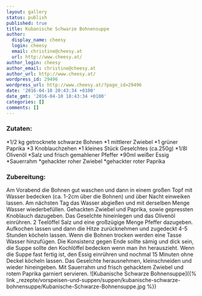 ```yaml
---
layout: gallery
status: publish
published: true
title: Kubanische Schwarze Bohnensuppe
author:
  display_name: cheesy
  login: cheesy
  email: christine@cheesy.at
  url: http://www.cheesy.at/
author_login: cheesy
author_email: christine@cheesy.at
author_url: http://www.cheesy.at/
wordpress_id: 29496
wordpress_url: http://www.cheesy.at/?page_id=29496
date: '2016-04-10 20:43:34 +0100'
date_gmt: '2016-04-10 18:43:34 +0100'
categories: []
comments: []
---
```

### Zutaten:
\*1/2 kg getrocknete schwarze Bohnen
\*1 mittlerer Zwiebel
\*1 grüner Paprika
\*3 Knoblauchzehen
\*1 kleines Stück Geselchtes (ca.250g)
\*1/8l Olivenöl
\*Salz und frisch gemahlener Pfeffer
\*90ml weißer Essig
\*Sauerrahm
\*gehackter roher Zwiebel
\*gehackter roter Paprika
### Zubereitung:
Am Vorabend die Bohnen gut waschen und dann in einem großen Topf mit Wasser bedecken (ca. 1-2cm über die Bohnen) und über Nacht einweiken lassen. Am nächsten Tag das Wasser abgießen und mit derselben Menge Wasser wiederbefüllen. Gehackten Zwiebel und Paprika, sowie gepressten Knoblauch dazugeben. Das Geselchte hineinlegen und das Olivenöl einrühren. 2 Teelöffel Salz und eine großzügige Menge Pfeffer dazugeben.
Aufkochen lassen und dann die Hitze zurücknehmen und zugedeckt 4-5 Stunden köcheln lassen. Wenn die Bohnen trocken werden eine Tasse Wasser hinzufügen. Die Konsistenz gegen Ende sollte sämig und dick sein, die Suppe sollte den Kochlöffel bedecken wenn man ihn herauszieht.
Wenn die Suppe fast fertig ist, den Essig einrühren und nochmal 15 Minuten ohne Deckel köcheln lassen. Das Geselchte herausnehmen, kleinschneiden und wieder hineingeben. Mit Sauerrahm und frisch gehacktem Zwiebel und rotem Paprika garniert servieren.
![Kubanische Schwarze Bohnensuppe]({% link _rezepte/vorspeisen-und-suppen/suppen/kubanische-schwarze-bohnensuppe/Kubanische-Schwarze-Bohnensuppe.jpg %})
